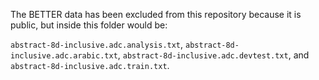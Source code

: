 The BETTER data has been excluded from this repository because it is public, but inside this folder would be:

`abstract-8d-inclusive.adc.analysis.txt`, `abstract-8d-inclusive.adc.arabic.txt`, `abstract-8d-inclusive.adc.devtest.txt`, and `abstract-8d-inclusive.adc.train.txt`.
